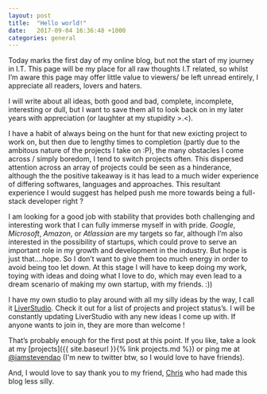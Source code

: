 ```yaml
---
layout: post
title:  "Hello world!"
date:   2017-09-04 16:36:48 +1000
categories: general
---
```


Today marks the first day of my online blog, but not the start of my journey in I.T. This page will be my place for all raw thoughts I.T related, so whilst I’m aware this page may offer little value to viewers/ be left unread entirely, I appreciate all readers, lovers and haters. 

I will write about all ideas, both good and bad, complete, incomplete, interesting or dull, but I want to save them all to look back on in my later years with appreciation (or laughter at my stupidity >.<).

I have a habit of always being on the hunt for that new exicting project to work on, but then due to lengthy times to completion (partly due to the ambitous nature of the projects I take on :P),  the many obstacles I come across / simply boredom, I tend to switch projects often. This dispersed attention across an array of projects could be seen as a hinderance, although the the positive takeaway is it has lead to a much wider experience of differing softwares, languages and approaches. This resultant experience I would suggest has helped push me more towards being a full-stack developer right ? 

I am looking for a good job with stability that provides both challenging and interesting work that I can fully immerse myself in with pride. *Google*, *Microsoft*, *Amazon*, or *Atlassian* are my targets so far, although I’m also interested in the possibility of startups, which could prove to serve an important role in my growth and development in the industry. But hope is just that….hope. So I don’t want to give them too much energy in order to avoid being too let down. At this stage I will have to keep doing my work, toying with ideas and doing what I love to do, which may even lead to a dream scenario of making my own startup, with my friends. :))

I have my own studio to play around with all my silly ideas by the way, I call it [LiverStudio](https://docs.google.com/spreadsheets/d/1XN6vbJsW4zw5THmVj50cbXyvk0Mu7c9UZGtzwhKGZdQ/edit?usp=sharing). Check it out for a list of projects and project status’s. I will be constantly updating LiverStudio with any new ideas I come up with. If anyone wants to join in, they are more than welcome !

That’s probably enough for the first post at this point. If you like, take a look at my [projects]({{ site.baseurl }}{% link projects.md %}) or ping me at [@iamstevendao](https://twitter.com/iamstevendao) (I'm new to twitter btw, so I would love to have friends).

And, I would love to say thank you to my friend, [Chris]() who had made this blog less silly. 